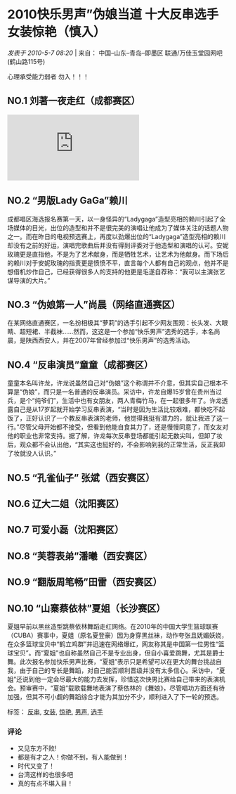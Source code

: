 # 2010快乐男声”伪娘当道 十大反串选手女装惊艳（慎入）

_发表于 2010-5-7 08:20_ | 来自： 中国–山东–青岛–即墨区 联通/万佳玉堂园网吧(鹤山路115号)

心理承受能力弱者 勿入！！！

## NO.1 刘著一夜走红（成都赛区）

[![刘著](https://bbs.imufu.cn/uc_server/avatar.php?uid=44463&size=small)](https://bbs.imufu.cn/space-uid-44463.html)

## NO.2 “男版Lady GaGa”赖川
成都唱区海选报名赛第一天，以一身怪异的“Ladygaga”造型亮相的赖川引起了全场媒体的目光，出位的造型和并不是很完美的演唱让他成为了媒体关注的话题人物之一。而在昨日的电视预选赛上，再度以劲爆出位的“Ladygaga”造型亮相的赖川却没有之前的好运，演唱完歌曲后并没有得到评委对于他造型和演唱的认可。安妮玫瑰更是直指他，不是为了艺术献身，而是牺牲艺术，让艺术为他献身。而下场后的赖川对于安妮玫瑰的指责更是愤愤不平，直言每个人都有自己的观点，他并不是想借机炒作自己，已经获得很多人的支持的他更是毛遂自荐称：“我可以主演张艺谋导演的大片。”

## NO.3 “伪娘第一人”尚晨（网络直通赛区）
在某网络直通赛区，一名扮相极其“萝莉”的选手引起不少网友围观：长头发、大眼睛、超短裙、半截袜……然而，这这是一个参加“快乐男声”选秀的选手，本名尚晨，是陕西西安人，并在2007年曾经参加过“快乐男声”的选秀活动。

## NO.4 “反串演员”童童（成都赛区）
童童本名叫许龙，许龙说虽然自己对“伪娘”这个称谓并不介意，但其实自己根本不算是“伪娘”，而只是一名普通的反串演员。采访中，许龙自爆15岁曾在贵州当过兵，是个“纯爷们”，生活中也有女朋友，两人青梅竹马，在一起很多年了。许龙透露自己是从17岁起就开始学习反串表演，“当时是因为生活比较艰难，都快吃不起饭了，正好认识了一个教反串表演的老师，他觉得我挺有潜力的，就让我进了这一行。”尽管父母开始都不接受，但看到他能自食其力了，还是慢慢同意了，而女友对他的职业也非常支持。据了解，许龙每次反串登场都能引起无数尖叫，但卸了妆后，观众都不会认出他，“其实这也挺好的，不会影响到我的正常生活，反正我卸了妆就没人认识。”

## NO.5 “孔雀仙子” 张斌（西安赛区）

## NO.6 辽大二姐（沈阳赛区）

## NO.7 可爱小磊（沈阳赛区）

## NO.8 “芙蓉表弟”潘曦（西安赛区）

## NO.9 “翻版周笔畅”田雷（西安赛区）

## NO.10 “山寨蔡依林”夏姐（长沙赛区）
夏姐早前以黑丝造型跳蔡依林舞蹈走红网络。在2010年的中国大学生篮球联赛（CUBA）赛事中，夏姐（原名夏登豪）因为身穿黑丝袜，动作夸张且妩媚妖娆，在众多篮球宝贝中“鹤立鸡群”并迅速在网络爆红，网友称其是中国第一位男性“篮球宝贝”。而“夏姐”也自称虽然自己不是专业出身，但自小喜爱跳舞，尤其是爵士舞。此次报名参加快乐男声比赛，“夏姐”表示只是希望可以在更大的舞台挑战自我，由于自己的专长是舞蹈，对自己能否顺利晋级并没有太多信心。采访中，“夏姐”还说到他一定会尽最大的能力去发挥，珍惜这次快男比赛给自己带来的表演机会。预审赛中，“夏姐”载歌载舞地表演了蔡依林的《舞娘》，尽管唱功方面还有待加强，但其不可小觑的舞蹈综合才能为其加分不少，顺利进入了下一轮的预选。

标签： [反串](misc.php?mod=tag&id=012100), [女装](misc.php?mod=tag&id=16207), [惊艳](misc.php?mod=tag&id=20238), [男声](misc.php?mod=tag&id=29985), [选手](misc.php?mod=tag&id=37960)

### 评论
- 又见东方不败!
- 都是有才之人！你做不到，有人能做到！
- 时代又变了！
- 台湾这样的也很多吧
- 真的有点不堪入目！
<!-- tcd_original_link https://bbs.imufu.cn/forum.php?mod=viewthread&tid=134170&extra=&ordertype=1 -->
